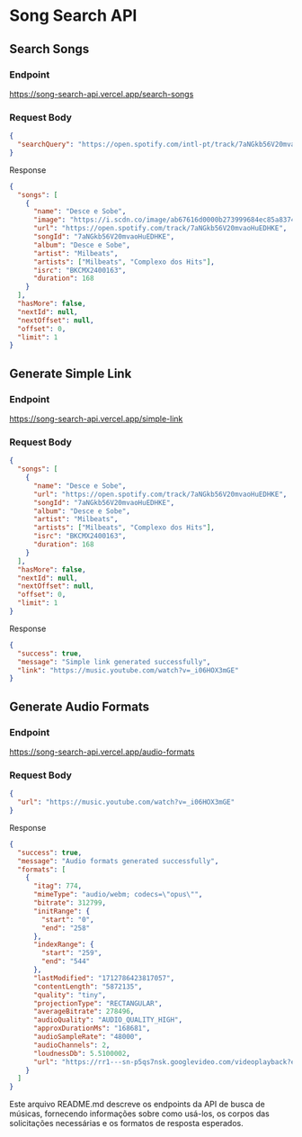 # Song Search API

## Search Songs

### Endpoint

https://song-search-api.vercel.app/search-songs

### Request Body

```json
{
  "searchQuery": "https://open.spotify.com/intl-pt/track/7aNGkb56V20mvaoHuEDHKE?si=6894ff81162e4c6a"
}
```

Response

```json
{
  "songs": [
    {
      "name": "Desce e Sobe",
      "image": "https://i.scdn.co/image/ab67616d0000b273999684ec85a8374b9c105e11",
      "url": "https://open.spotify.com/track/7aNGkb56V20mvaoHuEDHKE",
      "songId": "7aNGkb56V20mvaoHuEDHKE",
      "album": "Desce e Sobe",
      "artist": "Milbeats",
      "artists": ["Milbeats", "Complexo dos Hits"],
      "isrc": "BKCMX2400163",
      "duration": 168
    }
  ],
  "hasMore": false,
  "nextId": null,
  "nextOffset": null,
  "offset": 0,
  "limit": 1
}
```

## Generate Simple Link

### Endpoint

https://song-search-api.vercel.app/simple-link

### Request Body

```json
{
  "songs": [
    {
      "name": "Desce e Sobe",
      "url": "https://open.spotify.com/track/7aNGkb56V20mvaoHuEDHKE",
      "songId": "7aNGkb56V20mvaoHuEDHKE",
      "album": "Desce e Sobe",
      "artist": "Milbeats",
      "artists": ["Milbeats", "Complexo dos Hits"],
      "isrc": "BKCMX2400163",
      "duration": 168
    }
  ],
  "hasMore": false,
  "nextId": null,
  "nextOffset": null,
  "offset": 0,
  "limit": 1
}
```

Response

```json
{
  "success": true,
  "message": "Simple link generated successfully",
  "link": "https://music.youtube.com/watch?v=_i06HOX3mGE"
}
```

## Generate Audio Formats

### Endpoint

https://song-search-api.vercel.app/audio-formats

### Request Body

```json
{
  "url": "https://music.youtube.com/watch?v=_i06HOX3mGE"
}
```

Response

```json
{
  "success": true,
  "message": "Audio formats generated successfully",
  "formats": [
    {
      "itag": 774,
      "mimeType": "audio/webm; codecs=\"opus\"",
      "bitrate": 312799,
      "initRange": {
        "start": "0",
        "end": "258"
      },
      "indexRange": {
        "start": "259",
        "end": "544"
      },
      "lastModified": "1712786423817057",
      "contentLength": "5872135",
      "quality": "tiny",
      "projectionType": "RECTANGULAR",
      "averageBitrate": 278496,
      "audioQuality": "AUDIO_QUALITY_HIGH",
      "approxDurationMs": "168681",
      "audioSampleRate": "48000",
      "audioChannels": 2,
      "loudnessDb": 5.5100002,
      "url": "https://rr1---sn-p5qs7nsk.googlevideo.com/videoplayback?expire=1713772426&ei=KsMlZuatL6uiy_sP6dqdgAI&ip=3.235.144.208&id=o-ACLTqt-1Pfk--R4wB8Y3MEXbSp_dCwYAIrskkTyOMfVx&itag=774&source=youtube&requiressl=yes&xpc=EgVo2aDSNQ%3D%3D&mh=jb&mm=31%2C29&mn=sn-p5qs7nsk%2Csn-p5qlsn76&ms=au%2Crdu&mv=u&mvi=1&pl=20&gcr=us&bui=AaUN6a00SCSXhcEDg2GsghGzY8FBoew6T_Yn14ShEbBmDUnrCF6m_CRSDxcrcSEnS_tyEFrrjPeNYdHO&spc=UWF9f6tVTfjyYEKK2Kqmx9Pib0tgEHLTFvCjISonVMfqeHQdEOqsxWaDvrUF&vprv=1&svpuc=1&mime=audio%2Fwebm&ns=4FtVTGY0AHGhPyljsn04tQQQ&gir=yes&clen=5872135&dur=168.681&lmt=1712786423817057&mt=1713750413&fvip=2&keepalive=yes&c=WEB&sefc=1&txp=2318224&n=ENMVtt_r-fV0NQ&sparams=expire%2Cei%2Cip%2Cid%2Citag%2Csource%2Crequiressl%2Cxpc%2Cgcr%2Cbui%2Cspc%2Cvprv%2Csvpuc%2Cmime%2Cns%2Cgir%2Cclen%2Cdur%2Clmt&lsparams=mh%2Cmm%2Cmn%2Cms%2Cmv%2Cmvi%2Cpl&lsig=ALClDIEwRgIhAPG-D9m2mPC4Hz4T7-y_GUdiFwfMEkBmLB6-PVzQSnJ6AiEArfVHuWTNmt1uAwd6oOEnl9J4rxcNt9kIh6g_dSSfLIU%3D&sig=AJfQdSswRAIgdzsfrr0EcQgqmvUaqiMzbezAWkGfZh2TpKkiY07Cha8CIB9M5p_NaiW030lonHqdw6TkpR2HuMXNbDxWK23eAJWt"
    }
  ]
}
```

Este arquivo README.md descreve os endpoints da API de busca de músicas, fornecendo informações sobre como usá-los, os corpos das solicitações necessárias e os formatos de resposta esperados.
